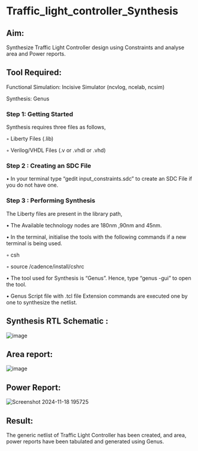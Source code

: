 # Traffic_light_controller_Synthesis

## Aim:

Synthesize Traffic Light Controller design using Constraints and analyse area and Power reports.

## Tool Required:

Functional Simulation: Incisive Simulator (ncvlog, ncelab, ncsim)

Synthesis: Genus

### Step 1: Getting Started

Synthesis requires three files as follows,

◦ Liberty Files (.lib)

◦ Verilog/VHDL Files (.v or .vhdl or .vhd)

### Step 2 : Creating an SDC File

•	In your terminal type “gedit input_constraints.sdc” to create an SDC File if you do not have one.

### Step 3 : Performing Synthesis

The Liberty files are present in the library path,

• The Available technology nodes are 180nm ,90nm and 45nm.

• In the terminal, initialise the tools with the following commands if a new terminal is being used.

◦ csh

◦ source /cadence/install/cshrc

• The tool used for Synthesis is “Genus”. Hence, type “genus -gui” to open the tool.

• Genus Script file with .tcl file Extension commands are executed one by one to synthesize the netlist.

## Synthesis RTL Schematic :
![image](https://github.com/user-attachments/assets/058fbf35-724b-4c7d-a9d7-51f73fe9bd9e)

## Area report:

![image](https://github.com/user-attachments/assets/bb8bee5f-ba07-4090-986d-21f5f692c378)

## Power Report:

![Screenshot 2024-11-18 195725](https://github.com/user-attachments/assets/28887498-7498-4623-81cc-f1fcf5a0aaeb)

## Result:

The generic netlist of Traffic Light Controller has been created, and area, power reports have been tabulated and generated using Genus.

